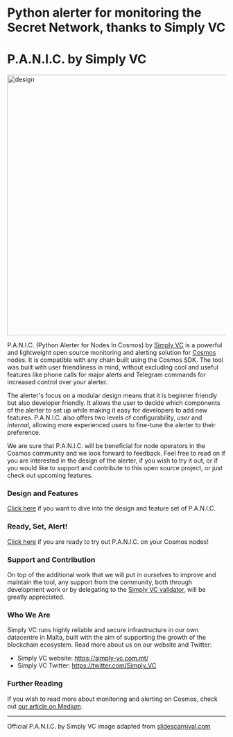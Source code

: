 # Python alerter for monitoring the Secret Network, thanks to Simply VC

# P.A.N.I.C. by Simply VC

<img src="./doc/IMG_PANIC.png" alt="design" width="600"/>

P.A.N.I.C. (Python Alerter for Nodes In Cosmos) by [Simply VC](https://simply-vc.com.mt/) is a powerful and lightweight open source monitoring and alerting solution for [Cosmos](https://cosmos.network/) nodes. It is compatible with any chain built using the Cosmos SDK. The tool was built with user friendliness in mind, without excluding cool and useful features like phone calls for major alerts and Telegram commands for increased control over your alerter.

The alerter's focus on a modular design means that it is beginner friendly but also developer friendly. It allows the user to decide which components of the alerter to set up while making it easy for developers to add new features. P.A.N.I.C. also offers two levels of configurability, _user_ and _internal_, allowing more experienced users to fine-tune the alerter to their preference.

We are sure that P.A.N.I.C. will be beneficial for node operators in the Cosmos community and we look forward to feedback. Feel free to read on if you are interested in the design of the alerter, if you wish to try it out, or if you would like to support and contribute to this open source project, or just check out upcoming features.

### Design and Features

[Click here](doc/DESIGN_AND_FEATURES.md) if you want to dive into the design and feature set of P.A.N.I.C.

### Ready, Set, Alert!

[Click here](doc/INSTALL_AND_RUN.md) if you are ready to try out P.A.N.I.C. on your Cosmos nodes!

### Support and Contribution

On top of the additional work that we will put in ourselves to improve and maintain the tool, any support from the community, both through development work or by delegating to the [Simply VC validator](https://simply-vc.com.mt/cosmos), will be greatly appreciated.

### Who We Are
Simply VC runs highly reliable and secure infrastructure in our own datacentre in Malta, built with the aim of supporting the growth of the blockchain ecosystem. Read more about us on our website and Twitter:

- Simply VC website: <https://simply-vc.com.mt/>
- Simply VC Twitter: <https://twitter.com/Simply_VC>

### Further Reading

If you wish to read more about monitoring and alerting on Cosmos, check out [our article on Medium](<https://medium.com/simply-vc/cosmos-monitoring-and-alerting-for-validators-8e3f016c9567>).

---

Official P.A.N.I.C. by Simply VC image adapted from [slidescarnival.com](https://www.slidescarnival.com/)
